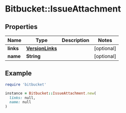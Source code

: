 # Bitbucket::IssueAttachment

## Properties

| Name | Type | Description | Notes |
| ---- | ---- | ----------- | ----- |
| **links** | [**VersionLinks**](VersionLinks.md) |  | [optional] |
| **name** | **String** |  | [optional] |

## Example

```ruby
require 'bitbucket'

instance = Bitbucket::IssueAttachment.new(
  links: null,
  name: null
)
```


